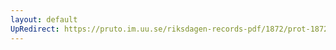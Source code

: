```yaml
---
layout: default
UpRedirect: https://pruto.im.uu.se/riksdagen-records-pdf/1872/prot-1872--ak--516/prot-1872--ak--516_002.pdf
---
```

